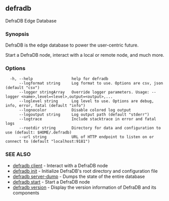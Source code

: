 ## defradb

DefraDB Edge Database

### Synopsis

DefraDB is the edge database to power the user-centric future.

Start a DefraDB node, interact with a local or remote node, and much more.


### Options

```
  -h, --help                 help for defradb
      --logformat string     Log format to use. Options are csv, json (default "csv")
      --logger stringArray   Override logger parameters. Usage: --logger <name>,level=<level>,output=<output>,...
      --loglevel string      Log level to use. Options are debug, info, error, fatal (default "info")
      --lognocolor           Disable colored log output
      --logoutput string     Log output path (default "stderr")
      --logtrace             Include stacktrace in error and fatal logs
      --rootdir string       Directory for data and configuration to use (default: $HOME/.defradb)
      --url string           URL of HTTP endpoint to listen on or connect to (default "localhost:9181")
```

### SEE ALSO

* [defradb client](defradb_client.md)	 - Interact with a DefraDB node
* [defradb init](defradb_init.md)	 - Initialize DefraDB's root directory and configuration file
* [defradb server-dump](defradb_server-dump.md)	 - Dumps the state of the entire database
* [defradb start](defradb_start.md)	 - Start a DefraDB node
* [defradb version](defradb_version.md)	 - Display the version information of DefraDB and its components

